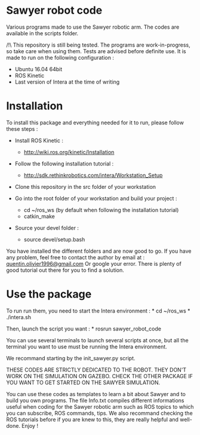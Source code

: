 # Sawyer robot code

Various programs made to use the Sawyer robotic arm. The codes are available in the scripts folder.

/!\ This repository is still being tested. The programs are work-in-progress,
    so take care when using them. Tests are advised before definite use. 
    It is made to run on the following configuration :
* Ubuntu 16.04 64bit
* ROS Kinetic
* Last version of Intera at the time of writing

# Installation 

To install this package and everything needed for it to run, please follow these steps :
* Install ROS Kinetic :
	- http://wiki.ros.org/kinetic/Installation

* Follow the following installation tutorial :
	- http://sdk.rethinkrobotics.com/intera/Workstation_Setup

* Clone this repository in the src folder of your workstation

* Go into the root folder of your workstation and build your project :
	- cd ~/ros_ws (by default when following  the installation tutorial)
	- catkin_make

* Source your devel folder :
	- source devel/setup.bash

You have installed the different folders and are now good to go. If you have any problem, feel free to contact the author by 
email at :
quentin.olivier1996@gmail.com
Or google your error. There is plenty of good tutorial out there for you to find a solution.

# Use the package

To run run them, you need to start the Intera environment :
	* cd ~/ros_ws
	* ./intera.sh 
	
Then, launch the script you want :
	* rosrun sawyer_robot_code <desired script>

You can use several terminals to launch several scripts at once, but all the terminal you want to use must be running the Intera environment.

We recommand starting by the init_sawyer.py script.

THESE CODES ARE STRICTLY DEDICATED TO THE ROBOT.
THEY DON'T WORK ON THE SIMULATION ON GAZEBO.
CHECK THE OTHER PACKAGE IF YOU WANT TO GET STARTED ON THE SAWYER SIMULATION.

You can use these codes as templates to learn a bit about Sawyer and to build you own programs. The file Info.txt 
compiles different informations useful when coding for the Sawyer robotic arm such as ROS topics to which you can subscribe, 
ROS commands, tips. We also recommand checking the ROS tutorials before if you are knew to this, they are really helpful 
and well-done.
Enjoy !
